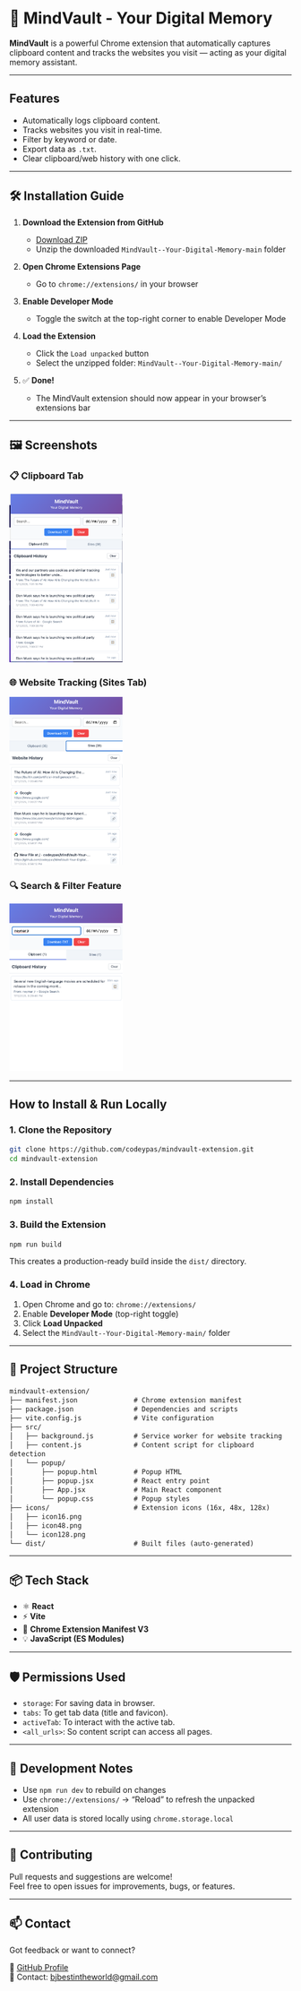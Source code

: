 # 🧠 MindVault - Your Digital Memory

**MindVault** is a powerful Chrome extension that automatically captures clipboard content and tracks the websites you visit — acting as your digital memory assistant.

---

## Features

- Automatically logs clipboard content.
- Tracks websites you visit in real-time.
- Filter by keyword or date.
- Export data as `.txt`.
- Clear clipboard/web history with one click.

---

## 🛠️ Installation Guide

1. **Download the Extension from GitHub**
   - [Download ZIP](https://github.com/codeypas/MindVault-Your-Digital-Memory/archive/refs/heads/main.zip)
   - Unzip the downloaded `MindVault--Your-Digital-Memory-main` folder

2. **Open Chrome Extensions Page**
   - Go to `chrome://extensions/` in your browser

3. **Enable Developer Mode**
   - Toggle the switch at the top-right corner to enable Developer Mode

4. **Load the Extension**
   - Click the `Load unpacked` button
   - Select the unzipped folder: `MindVault--Your-Digital-Memory-main/`

5. ✅ **Done!**
   - The MindVault extension should now appear in your browser’s extensions bar


---

## 🖼️ Screenshots

### 📋 Clipboard Tab
<img src="https://github.com/codeypas/MindVault-Your-Digital-Memory/raw/main/mindvault-extension/ScreenShots/clipboard.png" width="40%" alt="Clipboard Tab" />

### 🌐 Website Tracking (Sites Tab)
<img src="https://github.com/codeypas/MindVault-Your-Digital-Memory/blob/main/mindvault-extension/ScreenShots/sites.png" width="40%" alt="Sites Tab" />

### 🔍 Search & Filter Feature
<img src="https://github.com/codeypas/MindVault-Your-Digital-Memory/blob/main/mindvault-extension/ScreenShots/search.png" width="40%" alt="Search Feature" />

---

## How to Install & Run Locally

### 1. Clone the Repository

```bash
git clone https://github.com/codeypas/mindvault-extension.git
cd mindvault-extension
```

### 2. Install Dependencies

```bash
npm install
```

### 3. Build the Extension

```bash
npm run build
```

This creates a production-ready build inside the `dist/` directory.

### 4. Load in Chrome

1. Open Chrome and go to: `chrome://extensions/`
2. Enable **Developer Mode** (top-right toggle)
3. Click **Load Unpacked**
4. Select the `MindVault--Your-Digital-Memory-main/` folder

---

## 📁 Project Structure

```
mindvault-extension/
├── manifest.json              # Chrome extension manifest
├── package.json               # Dependencies and scripts
├── vite.config.js             # Vite configuration
├── src/
│   ├── background.js          # Service worker for website tracking
│   ├── content.js             # Content script for clipboard detection
│   └── popup/
│       ├── popup.html         # Popup HTML
│       ├── popup.jsx          # React entry point
│       ├── App.jsx            # Main React component
│       └── popup.css          # Popup styles
├── icons/                     # Extension icons (16x, 48x, 128x)
│   ├── icon16.png
│   ├── icon48.png
│   └── icon128.png
└── dist/                      # Built files (auto-generated)
```

---

## 📦 Tech Stack

- ⚛️ **React**
- ⚡ **Vite**
- 🧠 **Chrome Extension Manifest V3**
- 💡 **JavaScript (ES Modules)**

---

## 🛡️ Permissions Used

- `storage`: For saving data in browser.
- `tabs`: To get tab data (title and favicon).
- `activeTab`: To interact with the active tab.
- `<all_urls>`: So content script can access all pages.

---

## 🧪 Development Notes

- Use `npm run dev` to rebuild on changes
- Use `chrome://extensions/` → “Reload” to refresh the unpacked extension
- All user data is stored locally using `chrome.storage.local`

---

## 🤝 Contributing

Pull requests and suggestions are welcome!  
Feel free to open issues for improvements, bugs, or features.

---

## 📫 Contact

Got feedback or want to connect?

📌 [GitHub Profile](https://github.com/codeypas)  
📧 Contact: bjbestintheworld@gmail.com  
